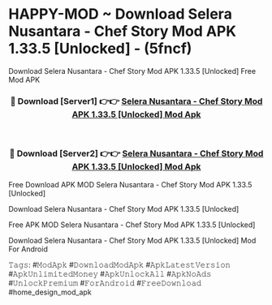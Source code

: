 # HAPPY-MOD ~ Download Selera Nusantara - Chef Story Mod APK 1.33.5 [Unlocked] - (5fncf)
Download Selera Nusantara - Chef Story Mod APK 1.33.5 [Unlocked] Free Mod APK

<div align="center">
<h3>🔴 Download [Server1] 👉👉 <a href="https://apk-comot.site?title=Selera_Nusantara_-_Chef_Story_Mod_APK_1.33.5_[Unlocked]">Selera Nusantara - Chef Story Mod APK 1.33.5 [Unlocked] Mod Apk</a></h3><br>

<h3>🔴 Download [Server2] 👉👉 <a href="https://apk-comot.site?title=Selera_Nusantara_-_Chef_Story_Mod_APK_1.33.5_[Unlocked]">Selera Nusantara - Chef Story Mod APK 1.33.5 [Unlocked] Mod Apk</a></h3>
</div>


Free Download APK MOD Selera Nusantara - Chef Story Mod APK 1.33.5 [Unlocked]

Download Selera Nusantara - Chef Story Mod APK 1.33.5 [Unlocked] 

Free APK MOD Selera Nusantara - Chef Story Mod APK 1.33.5 [Unlocked] 

Download Selera Nusantara - Chef Story Mod APK 1.33.5 [Unlocked] Mod For Android

𝚃𝚊𝚐𝚜: #𝙼𝚘𝚍𝙰𝚙𝚔 #𝙳𝚘𝚠𝚗𝚕𝚘𝚊𝚍𝙼𝚘𝚍𝙰𝚙𝚔 #𝙰𝚙𝚔𝙻𝚊𝚝𝚎𝚜𝚝𝚅𝚎𝚛𝚜𝚒𝚘𝚗 #𝙰𝚙𝚔𝚄𝚗𝚕𝚒𝚖𝚒𝚝𝚎𝚍𝙼𝚘𝚗𝚎𝚢 #𝙰𝚙𝚔𝚄𝚗𝚕𝚘𝚌𝚔𝙰𝚕𝚕 #𝙰𝚙𝚔𝙽𝚘𝙰𝚍𝚜 #𝚄𝚗𝚕𝚘𝚌𝚔𝙿𝚛𝚎𝚖𝚒𝚞𝚖 #𝙵𝚘𝚛𝙰𝚗𝚍𝚛𝚘𝚒𝚍 #𝙵𝚛𝚎𝚎𝙳𝚘𝚠𝚗𝚕𝚘𝚊𝚍 #home_design_mod_apk